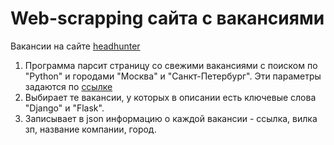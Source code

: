 # Web-scrapping сайта с вакансиями

Вакансии на сайте [headhunter](https://spb.hh.ru/) 

1. Программа парсит страницу со свежими вакансиями с поиском по "Python" и городами "Москва" и "Санкт-Петербург". Эти параметры задаются по [ссылке](https://spb.hh.ru/search/vacancy?text=python&area=1&area=2)
2. Выбирает те вакансии, у которых в описании есть ключевые слова "Django" и "Flask".
3. Записывает в json информацию о каждой вакансии - ссылка, вилка зп, название компании, город.

